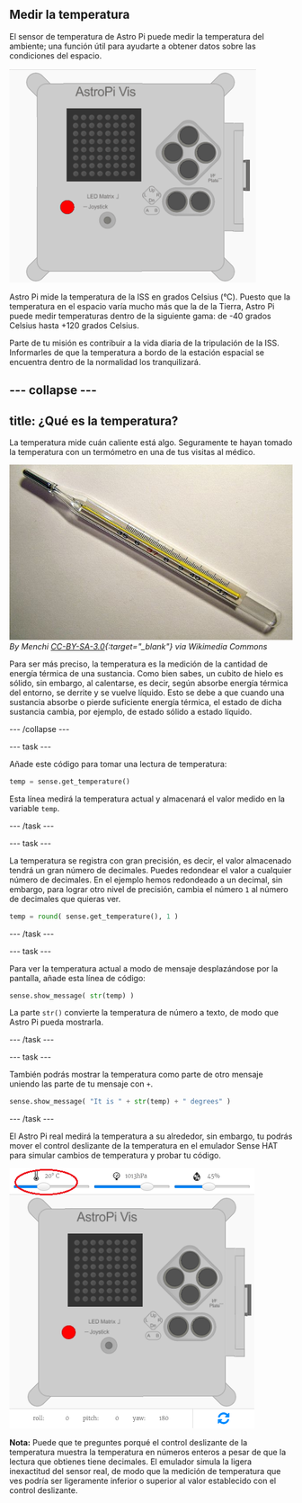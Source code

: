 ## Medir la temperatura

El sensor de temperatura de Astro Pi puede medir la temperatura del ambiente; una función útil para ayudarte a obtener datos sobre las condiciones del espacio.

![Mensaje sobre la temperatura](images/degrees-message.gif)

Astro Pi mide la temperatura de la ISS en grados Celsius (&deg;C). Puesto que la temperatura en el espacio varía mucho más que la de la Tierra, Astro Pi puede medir temperaturas dentro de la siguiente gama: de -40 grados Celsius hasta +120 grados Celsius.

Parte de tu misión es contribuir a la vida diaria de la tripulación de la ISS. Informarles de que la temperatura a bordo de la estación espacial se encuentra dentro de la normalidad los tranquilizará.

--- collapse ---
---
title: ¿Qué es la temperatura?
---
La temperatura mide cuán caliente está algo. Seguramente te hayan tomado la temperatura con un termómetro en una de tus visitas al médico.

![Termómetro](images/thermometer.JPG) *By Menchi [CC-BY-SA-3.0](http://creativecommons.org/licenses/by-sa/3.0/){:target="_blank"} via Wikimedia Commons*

Para ser más preciso, la temperatura es la medición de la cantidad de energía térmica de una sustancia. Como bien sabes, un cubito de hielo es sólido, sin embargo, al calentarse, es decir, según absorbe energía térmica del entorno, se derrite y se vuelve líquido. Esto se debe a que cuando una sustancia absorbe o pierde suficiente energía térmica, el estado de dicha sustancia cambia, por ejemplo, de estado sólido a estado líquido.

--- /collapse ---

--- task ---

Añade este código para tomar una lectura de temperatura:

```python
temp = sense.get_temperature()
```

Esta línea medirá la temperatura actual y almacenará el valor medido en la variable `temp`.

--- /task ---

--- task ---

La temperatura se registra con gran precisión, es decir, el valor almacenado tendrá un gran número de decimales. Puedes redondear el valor a cualquier número de decimales. En el ejemplo hemos redondeado a un decimal, sin embargo, para lograr otro nivel de precisión, cambia el número `1` al número de decimales que quieras ver.

```python
temp = round( sense.get_temperature(), 1 )
```

--- /task ---

--- task ---

Para ver la temperatura actual a modo de mensaje desplazándose por la pantalla, añade esta línea de código:

```python
sense.show_message( str(temp) )
```

La parte `str()` convierte la temperatura de número a texto, de modo que Astro Pi pueda mostrarla.

--- /task ---

--- task ---

También podrás mostrar la temperatura como parte de otro mensaje uniendo las parte de tu mensaje con `+`.

```python
sense.show_message( "It is " + str(temp) + " degrees" )
```

--- /task ---

El Astro Pi real medirá la temperatura a su alrededor, sin embargo, tu podrás mover el control deslizante de la temperatura en el emulador Sense HAT para simular cambios de temperatura y probar tu código.

![Control deslizante de la temperatura](images/temperature-slider.png)

**Nota:** Puede que te preguntes porqué el control deslizante de la temperatura muestra la temperatura en números enteros a pesar de que la lectura que obtienes tiene decimales. El emulador simula la ligera inexactitud del sensor real, de modo que la medición de temperatura que ves podría ser ligeramente inferior o superior al valor establecido con el control deslizante.